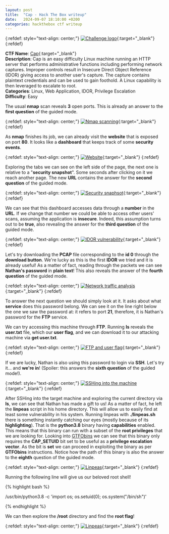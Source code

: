 ```yaml
---
layout: post
title:  "Cap - Hack The Box writeup"
date:   2024-09-07 18:10:00 +0200
categories: hackthebox ctf writeup
---
```


{:refdef: style="text-align: center;"}
[![Challenge logo](/assets/cap/0_title.png)](/assets/cap/0_title.png){:target="_blank"}
{:refdef}

**CTF Name**: [Cap](https://app.hackthebox.com/machines/Cap){:target="_blank"}  
**Description**: Cap is an easy difficulty Linux machine running an HTTP server that performs administrative functions including performing network captures. Improper controls result in Insecure Direct Object Reference (IDOR) giving access to another user's capture. The capture contains plaintext credentials and can be used to gain foothold. A Linux capability is then leveraged to escalate to root.  
**Categories**: Linux, Web Application, IDOR, Privilege Escalation  
**Difficulty**: Easy  

The usual **nmap** scan reveals **3** open ports. This is already an answer to the **first question** of the guided mode.

{:refdef: style="text-align: center;"}
[![Nmap scanning](/assets/cap/1_nmap.png)](/assets/cap/1_nmap.png){:target="_blank"}
{:refdef}

As **nmap** finishes its job, we can already visit the **website** that is exposed on port **80**. It looks like a **dashboard** that keeps track of some **security events**.

{:refdef: style="text-align: center;"}
[![Website](/assets/cap/2_dashbnoard.png)](/assets/cap/2_dashbnoard.png){:target="_blank"}
{:refdef}

Exploring the tabs we can see on the left side of the page, the next one is relative to a "**security snapshot**". Some seconds after clicking on it we reach another page. The new **URL** contains the answer for the **second question** of the guided mode.

{:refdef: style="text-align: center;"}
[![Security snaphsot](/assets/cap/3_security_snapshot.png)](/assets/cap/3_security_snapshot.png){:target="_blank"}
{:refdef}

We can see that this dashboard accesses data through a **number** in the **URL**. If we change that number we could be able to access other users' scans, assuming the application is **insecure**. Indeed, this assumption turns out to be **true**, also revealing the answer for the **third question** of the guided mode.

{:refdef: style="text-align: center;"}
[![IDOR vulnerability](/assets/cap/4_idor.png)](/assets/cap/4_idor.png){:target="_blank"}
{:refdef}

Let's try downloading the **PCAP** file corresponding to the **id 0** through the **download button**. We're lucky as this is the first **IDOR** we tried and it is already useful! As a matter of fact, reading through the packets we can see **Nathan's password** in **plain text**! This also reveals the answer of the **fourth question** of the guided mode.

{:refdef: style="text-align: center;"}
[![Network traffic analysis](/assets/cap/5_pcap.png)](/assets/cap/5_pcap.png){:target="_blank"}
{:refdef}

To answer the next question we should simply look at it. It asks about what **service** does this password belong. We can see it on the line right below the one we saw the password at: it refers to port **21**, therefore, it is Nathan's password for the **FTP** service.

We can try accessing this machine through **FTP**. Running **ls** reveals the **user.txt** file, which our **user flag**, and we can download it to our attacking machine via **get user.txt**.

{:refdef: style="text-align: center;"}
[![FTP and user flag](/assets/cap/6_ftp.png)](/assets/cap/6_ftp.png){:target="_blank"}
{:refdef}

If we are lucky, Nathan is also using this password to login via **SSH**. Let's try it... and **we're in**! (Spoiler: this answers the **sixth question** of the guided mode!).

{:refdef: style="text-align: center;"}
[![SSHing into the machine](/assets/cap/7_ssh.png)](/assets/cap/7_ssh.png){:target="_blank"}
{:refdef}

After SSHing into the target machine and exploring the current directory via **ls**, we can see that Nathan has made a gift to us! As a matter of fact, he left the **linpeas** script in his home directory. This will allow us to easily find at least some vulnerability in his system. Running linpeas with **./linpeas.sh** there is something instantly catching our eyes (mostly because of its **highlighting**). That is the **python3.8** binary having **capabilities** enabled. This means that this binary can run with a subset of the **root privileges** that we are looking for. Looking into [GTFObins](https://gtfobins.github.io/) we can see that this binary only requires the **CAP_SETUID** bit set to be useful as a **privilege escalation vector**. As the bit is **set** we can proceed in exploiting the binary as per **GTFObins** instructions. Notice how the path of this binary is also the answer to the **eighth** question of the guided mode.

{:refdef: style="text-align: center;"}
[![Linpeas](/assets/cap/8_linpeas.png)](/assets/cap/8_linpeas.png){:target="_blank"}
{:refdef}

Running the following line will give us our beloved root shell!

{% highlight bash %}

/usr/bin/python3.8 -c 'import os; os.setuid(0); os.system("/bin/sh")'

{% endhighlight %}

We can then explore the **/root** directory and find the **root flag**!

{:refdef: style="text-align: center;"}
[![Linpeas](/assets/cap/9_root_shell.png)](/assets/cap/9_root_shell.png){:target="_blank"}
{:refdef}